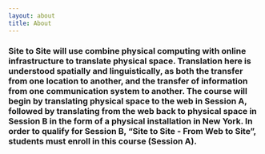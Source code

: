 ```yaml
---
layout: about
title: About
---
```

### Site to Site will use combine physical computing with online infrastructure to translate physical space. Translation here is understood spatially and linguistically, as both the transfer from one location to another, and the transfer of information from one communication system to another. The course will begin by translating physical space to the web in Session A, followed by translating from the web back to physical space in Session B in the form of a physical installation in New York. In order to qualify for Session B, “Site to Site - From Web to Site”, students must enroll in this course (Session A).